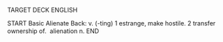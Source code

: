 TARGET DECK
ENGLISH

START
Basic
Alienate
Back: v. (-ting) 1 estrange, make hostile. 2 transfer ownership of.  alienation n.
END

